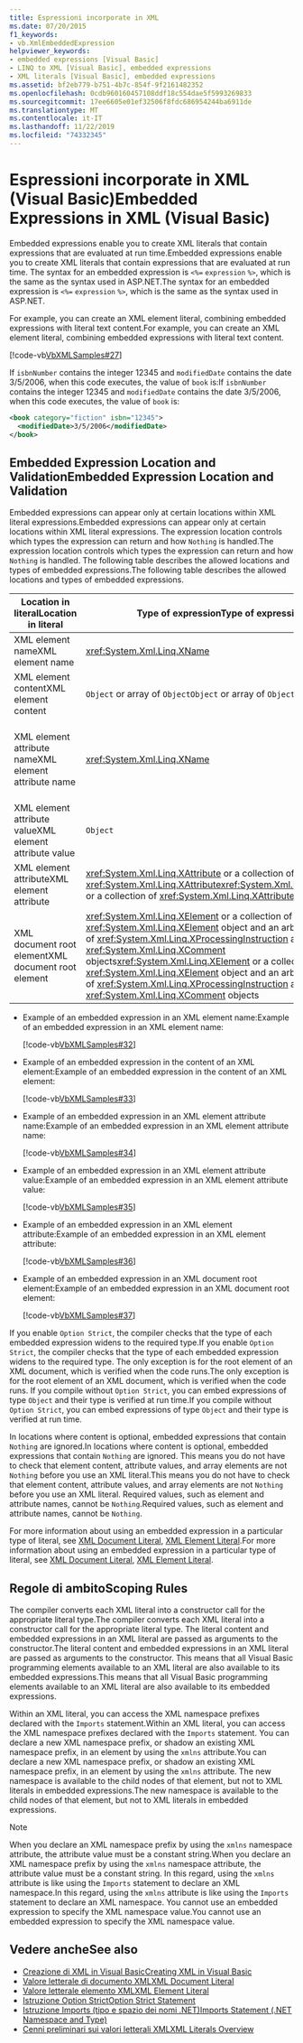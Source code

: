 ```yaml
---
title: Espressioni incorporate in XML
ms.date: 07/20/2015
f1_keywords:
- vb.XmlEmbeddedExpression
helpviewer_keywords:
- embedded expressions [Visual Basic]
- LINQ to XML [Visual Basic], embedded expressions
- XML literals [Visual Basic], embedded expressions
ms.assetid: bf2eb779-b751-4b7c-854f-9f2161482352
ms.openlocfilehash: 0cdb960160457108ddf18c554dae5f5993269833
ms.sourcegitcommit: 17ee6605e01ef32506f8fdc686954244ba6911de
ms.translationtype: MT
ms.contentlocale: it-IT
ms.lasthandoff: 11/22/2019
ms.locfileid: "74332345"
---
```

# <a name="embedded-expressions-in-xml-visual-basic"></a><span data-ttu-id="4b1d2-102">Espressioni incorporate in XML (Visual Basic)</span><span class="sxs-lookup"><span data-stu-id="4b1d2-102">Embedded Expressions in XML (Visual Basic)</span></span>
<span data-ttu-id="4b1d2-103">Embedded expressions enable you to create XML literals that contain expressions that are evaluated at run time.</span><span class="sxs-lookup"><span data-stu-id="4b1d2-103">Embedded expressions enable you to create XML literals that contain expressions that are evaluated at run time.</span></span> <span data-ttu-id="4b1d2-104">The syntax for an embedded expression is `<%=` `expression` `%>`, which is the same as the syntax used in ASP.NET.</span><span class="sxs-lookup"><span data-stu-id="4b1d2-104">The syntax for an embedded expression is `<%=` `expression` `%>`, which is the same as the syntax used in ASP.NET.</span></span>  
  
 <span data-ttu-id="4b1d2-105">For example, you can create an XML element literal, combining embedded expressions with literal text content.</span><span class="sxs-lookup"><span data-stu-id="4b1d2-105">For example, you can create an XML element literal, combining embedded expressions with literal text content.</span></span>  
  
 [!code-vb[VbXMLSamples#27](~/samples/snippets/visualbasic/VS_Snippets_VBCSharp/VbXMLSamples/VB/XMLSamples13.vb#27)]  
  
 <span data-ttu-id="4b1d2-106">If `isbnNumber` contains the integer 12345 and `modifiedDate` contains the date 3/5/2006, when this code executes, the value of `book` is:</span><span class="sxs-lookup"><span data-stu-id="4b1d2-106">If `isbnNumber` contains the integer 12345 and `modifiedDate` contains the date 3/5/2006, when this code executes, the value of `book` is:</span></span>  
  
```xml  
<book category="fiction" isbn="12345">  
  <modifiedDate>3/5/2006</modifiedDate>  
</book>  
```  
  
## <a name="embedded-expression-location-and-validation"></a><span data-ttu-id="4b1d2-107">Embedded Expression Location and Validation</span><span class="sxs-lookup"><span data-stu-id="4b1d2-107">Embedded Expression Location and Validation</span></span>  
 <span data-ttu-id="4b1d2-108">Embedded expressions can appear only at certain locations within XML literal expressions.</span><span class="sxs-lookup"><span data-stu-id="4b1d2-108">Embedded expressions can appear only at certain locations within XML literal expressions.</span></span> <span data-ttu-id="4b1d2-109">The expression location controls which types the expression can return and how `Nothing` is handled.</span><span class="sxs-lookup"><span data-stu-id="4b1d2-109">The expression location controls which types the expression can return and how `Nothing` is handled.</span></span> <span data-ttu-id="4b1d2-110">The following table describes the allowed locations and types of embedded expressions.</span><span class="sxs-lookup"><span data-stu-id="4b1d2-110">The following table describes the allowed locations and types of embedded expressions.</span></span>  
  
|<span data-ttu-id="4b1d2-111">Location in literal</span><span class="sxs-lookup"><span data-stu-id="4b1d2-111">Location in literal</span></span>|<span data-ttu-id="4b1d2-112">Type of expression</span><span class="sxs-lookup"><span data-stu-id="4b1d2-112">Type of expression</span></span>|<span data-ttu-id="4b1d2-113">Handling of `Nothing`</span><span class="sxs-lookup"><span data-stu-id="4b1d2-113">Handling of `Nothing`</span></span>|  
|---|---|---|  
|<span data-ttu-id="4b1d2-114">XML element name</span><span class="sxs-lookup"><span data-stu-id="4b1d2-114">XML element name</span></span>|<xref:System.Xml.Linq.XName>|<span data-ttu-id="4b1d2-115">Error</span><span class="sxs-lookup"><span data-stu-id="4b1d2-115">Error</span></span>|  
|<span data-ttu-id="4b1d2-116">XML element content</span><span class="sxs-lookup"><span data-stu-id="4b1d2-116">XML element content</span></span>|<span data-ttu-id="4b1d2-117">`Object` or array of `Object`</span><span class="sxs-lookup"><span data-stu-id="4b1d2-117">`Object` or array of `Object`</span></span>|<span data-ttu-id="4b1d2-118">Ignorato</span><span class="sxs-lookup"><span data-stu-id="4b1d2-118">Ignored</span></span>|  
|<span data-ttu-id="4b1d2-119">XML element attribute name</span><span class="sxs-lookup"><span data-stu-id="4b1d2-119">XML element attribute name</span></span>|<xref:System.Xml.Linq.XName>|<span data-ttu-id="4b1d2-120">Error, unless the attribute value is also `Nothing`</span><span class="sxs-lookup"><span data-stu-id="4b1d2-120">Error, unless the attribute value is also `Nothing`</span></span>|  
|<span data-ttu-id="4b1d2-121">XML element attribute value</span><span class="sxs-lookup"><span data-stu-id="4b1d2-121">XML element attribute value</span></span>|`Object`|<span data-ttu-id="4b1d2-122">Attribute declaration ignored</span><span class="sxs-lookup"><span data-stu-id="4b1d2-122">Attribute declaration ignored</span></span>|  
|<span data-ttu-id="4b1d2-123">XML element attribute</span><span class="sxs-lookup"><span data-stu-id="4b1d2-123">XML element attribute</span></span>|<span data-ttu-id="4b1d2-124"><xref:System.Xml.Linq.XAttribute> or a collection of <xref:System.Xml.Linq.XAttribute></span><span class="sxs-lookup"><span data-stu-id="4b1d2-124"><xref:System.Xml.Linq.XAttribute> or a collection of <xref:System.Xml.Linq.XAttribute></span></span>|<span data-ttu-id="4b1d2-125">Ignorato</span><span class="sxs-lookup"><span data-stu-id="4b1d2-125">Ignored</span></span>|  
|<span data-ttu-id="4b1d2-126">XML document root element</span><span class="sxs-lookup"><span data-stu-id="4b1d2-126">XML document root element</span></span>|<span data-ttu-id="4b1d2-127"><xref:System.Xml.Linq.XElement> or a collection of one <xref:System.Xml.Linq.XElement> object and an arbitrary number of <xref:System.Xml.Linq.XProcessingInstruction> and <xref:System.Xml.Linq.XComment> objects</span><span class="sxs-lookup"><span data-stu-id="4b1d2-127"><xref:System.Xml.Linq.XElement> or a collection of one <xref:System.Xml.Linq.XElement> object and an arbitrary number of <xref:System.Xml.Linq.XProcessingInstruction> and <xref:System.Xml.Linq.XComment> objects</span></span>|<span data-ttu-id="4b1d2-128">Ignorato</span><span class="sxs-lookup"><span data-stu-id="4b1d2-128">Ignored</span></span>|  
  
- <span data-ttu-id="4b1d2-129">Example of an embedded expression in an XML element name:</span><span class="sxs-lookup"><span data-stu-id="4b1d2-129">Example of an embedded expression in an XML element name:</span></span>  
  
     [!code-vb[VbXMLSamples#32](~/samples/snippets/visualbasic/VS_Snippets_VBCSharp/VbXMLSamples/VB/XMLSamples13.vb#32)]  
  
- <span data-ttu-id="4b1d2-130">Example of an embedded expression in the content of an XML element:</span><span class="sxs-lookup"><span data-stu-id="4b1d2-130">Example of an embedded expression in the content of an XML element:</span></span>  
  
     [!code-vb[VbXMLSamples#33](~/samples/snippets/visualbasic/VS_Snippets_VBCSharp/VbXMLSamples/VB/XMLSamples13.vb#33)]  
  
- <span data-ttu-id="4b1d2-131">Example of an embedded expression in an XML element attribute name:</span><span class="sxs-lookup"><span data-stu-id="4b1d2-131">Example of an embedded expression in an XML element attribute name:</span></span>  
  
     [!code-vb[VbXMLSamples#34](~/samples/snippets/visualbasic/VS_Snippets_VBCSharp/VbXMLSamples/VB/XMLSamples13.vb#34)]  
  
- <span data-ttu-id="4b1d2-132">Example of an embedded expression in an XML element attribute value:</span><span class="sxs-lookup"><span data-stu-id="4b1d2-132">Example of an embedded expression in an XML element attribute value:</span></span>  
  
     [!code-vb[VbXMLSamples#35](~/samples/snippets/visualbasic/VS_Snippets_VBCSharp/VbXMLSamples/VB/XMLSamples13.vb#35)]  
  
- <span data-ttu-id="4b1d2-133">Example of an embedded expression in an XML element attribute:</span><span class="sxs-lookup"><span data-stu-id="4b1d2-133">Example of an embedded expression in an XML element attribute:</span></span>  
  
     [!code-vb[VbXMLSamples#36](~/samples/snippets/visualbasic/VS_Snippets_VBCSharp/VbXMLSamples/VB/XMLSamples13.vb#36)]  
  
- <span data-ttu-id="4b1d2-134">Example of an embedded expression in an XML document root element:</span><span class="sxs-lookup"><span data-stu-id="4b1d2-134">Example of an embedded expression in an XML document root element:</span></span>  
  
     [!code-vb[VbXMLSamples#37](~/samples/snippets/visualbasic/VS_Snippets_VBCSharp/VbXMLSamples/VB/XMLSamples13.vb#37)]  
  
 <span data-ttu-id="4b1d2-135">If you enable `Option Strict`, the compiler checks that the type of each embedded expression widens to the required type.</span><span class="sxs-lookup"><span data-stu-id="4b1d2-135">If you enable `Option Strict`, the compiler checks that the type of each embedded expression widens to the required type.</span></span> <span data-ttu-id="4b1d2-136">The only exception is for the root element of an XML document, which is verified when the code runs.</span><span class="sxs-lookup"><span data-stu-id="4b1d2-136">The only exception is for the root element of an XML document, which is verified when the code runs.</span></span> <span data-ttu-id="4b1d2-137">If you compile without `Option Strict`, you can embed expressions of type `Object` and their type is verified at run time.</span><span class="sxs-lookup"><span data-stu-id="4b1d2-137">If you compile without `Option Strict`, you can embed expressions of type `Object` and their type is verified at run time.</span></span>  
  
 <span data-ttu-id="4b1d2-138">In locations where content is optional, embedded expressions that contain `Nothing` are ignored.</span><span class="sxs-lookup"><span data-stu-id="4b1d2-138">In locations where content is optional, embedded expressions that contain `Nothing` are ignored.</span></span> <span data-ttu-id="4b1d2-139">This means you do not have to check that element content, attribute values, and array elements are not `Nothing` before you use an XML literal.</span><span class="sxs-lookup"><span data-stu-id="4b1d2-139">This means you do not have to check that element content, attribute values, and array elements are not `Nothing` before you use an XML literal.</span></span> <span data-ttu-id="4b1d2-140">Required values, such as element and attribute names, cannot be `Nothing`.</span><span class="sxs-lookup"><span data-stu-id="4b1d2-140">Required values, such as element and attribute names, cannot be `Nothing`.</span></span>  
  
 <span data-ttu-id="4b1d2-141">For more information about using an embedded expression in a particular type of literal, see [XML Document Literal](../../../../visual-basic/language-reference/xml-literals/xml-document-literal.md), [XML Element Literal](../../../../visual-basic/language-reference/xml-literals/xml-element-literal.md).</span><span class="sxs-lookup"><span data-stu-id="4b1d2-141">For more information about using an embedded expression in a particular type of literal, see [XML Document Literal](../../../../visual-basic/language-reference/xml-literals/xml-document-literal.md), [XML Element Literal](../../../../visual-basic/language-reference/xml-literals/xml-element-literal.md).</span></span>  
  
## <a name="scoping-rules"></a><span data-ttu-id="4b1d2-142">Regole di ambito</span><span class="sxs-lookup"><span data-stu-id="4b1d2-142">Scoping Rules</span></span>  
 <span data-ttu-id="4b1d2-143">The compiler converts each XML literal into a constructor call for the appropriate literal type.</span><span class="sxs-lookup"><span data-stu-id="4b1d2-143">The compiler converts each XML literal into a constructor call for the appropriate literal type.</span></span> <span data-ttu-id="4b1d2-144">The literal content and embedded expressions in an XML literal are passed as arguments to the constructor.</span><span class="sxs-lookup"><span data-stu-id="4b1d2-144">The literal content and embedded expressions in an XML literal are passed as arguments to the constructor.</span></span> <span data-ttu-id="4b1d2-145">This means that all Visual Basic programming elements available to an XML literal are also available to its embedded expressions.</span><span class="sxs-lookup"><span data-stu-id="4b1d2-145">This means that all Visual Basic programming elements available to an XML literal are also available to its embedded expressions.</span></span>  
  
 <span data-ttu-id="4b1d2-146">Within an XML literal, you can access the XML namespace prefixes declared with the `Imports` statement.</span><span class="sxs-lookup"><span data-stu-id="4b1d2-146">Within an XML literal, you can access the XML namespace prefixes declared with the `Imports` statement.</span></span> <span data-ttu-id="4b1d2-147">You can declare a new XML namespace prefix, or shadow an existing XML namespace prefix, in an element by using the `xmlns` attribute.</span><span class="sxs-lookup"><span data-stu-id="4b1d2-147">You can declare a new XML namespace prefix, or shadow an existing XML namespace prefix, in an element by using the `xmlns` attribute.</span></span> <span data-ttu-id="4b1d2-148">The new namespace is available to the child nodes of that element, but not to XML literals in embedded expressions.</span><span class="sxs-lookup"><span data-stu-id="4b1d2-148">The new namespace is available to the child nodes of that element, but not to XML literals in embedded expressions.</span></span>  
  
> [!NOTE]
> <span data-ttu-id="4b1d2-149">When you declare an XML namespace prefix by using the `xmlns` namespace attribute, the attribute value must be a constant string.</span><span class="sxs-lookup"><span data-stu-id="4b1d2-149">When you declare an XML namespace prefix by using the `xmlns` namespace attribute, the attribute value must be a constant string.</span></span> <span data-ttu-id="4b1d2-150">In this regard, using the `xmlns` attribute is like using the `Imports` statement to declare an XML namespace.</span><span class="sxs-lookup"><span data-stu-id="4b1d2-150">In this regard, using the `xmlns` attribute is like using the `Imports` statement to declare an XML namespace.</span></span> <span data-ttu-id="4b1d2-151">You cannot use an embedded expression to specify the XML namespace value.</span><span class="sxs-lookup"><span data-stu-id="4b1d2-151">You cannot use an embedded expression to specify the XML namespace value.</span></span>  
  
## <a name="see-also"></a><span data-ttu-id="4b1d2-152">Vedere anche</span><span class="sxs-lookup"><span data-stu-id="4b1d2-152">See also</span></span>

- [<span data-ttu-id="4b1d2-153">Creazione di XML in Visual Basic</span><span class="sxs-lookup"><span data-stu-id="4b1d2-153">Creating XML in Visual Basic</span></span>](../../../../visual-basic/programming-guide/language-features/xml/creating-xml.md)
- [<span data-ttu-id="4b1d2-154">Valore letterale di documento XML</span><span class="sxs-lookup"><span data-stu-id="4b1d2-154">XML Document Literal</span></span>](../../../../visual-basic/language-reference/xml-literals/xml-document-literal.md)
- [<span data-ttu-id="4b1d2-155">Valore letterale elemento XML</span><span class="sxs-lookup"><span data-stu-id="4b1d2-155">XML Element Literal</span></span>](../../../../visual-basic/language-reference/xml-literals/xml-element-literal.md)
- [<span data-ttu-id="4b1d2-156">Istruzione Option Strict</span><span class="sxs-lookup"><span data-stu-id="4b1d2-156">Option Strict Statement</span></span>](../../../../visual-basic/language-reference/statements/option-strict-statement.md)
- [<span data-ttu-id="4b1d2-157">Istruzione Imports (tipo e spazio dei nomi .NET)</span><span class="sxs-lookup"><span data-stu-id="4b1d2-157">Imports Statement (.NET Namespace and Type)</span></span>](../../../../visual-basic/language-reference/statements/imports-statement-net-namespace-and-type.md)
- [<span data-ttu-id="4b1d2-158">Cenni preliminari sui valori letterali XML</span><span class="sxs-lookup"><span data-stu-id="4b1d2-158">XML Literals Overview</span></span>](../../../../visual-basic/programming-guide/language-features/xml/xml-literals-overview.md)
